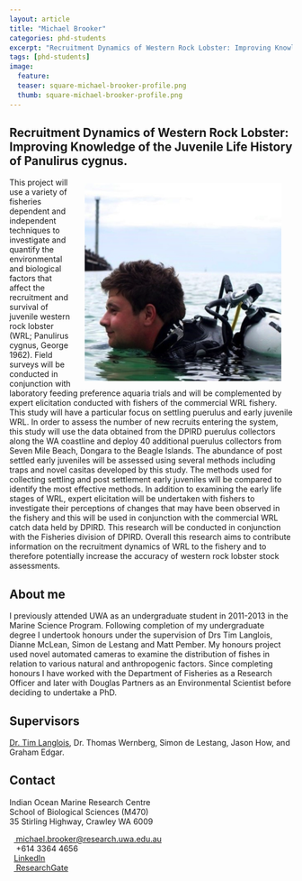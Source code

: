 ```yaml
---
layout: article
title: "Michael Brooker"
categories: phd-students
excerpt: "Recruitment Dynamics of Western Rock Lobster: Improving Knowledge of the Juvenile Life History of Panulirus cygnus."
tags: [phd-students]
image:
  feature: 
  teaser: square-michael-brooker-profile.png
  thumb: square-michael-brooker-profile.png
---
```


## Recruitment Dynamics of Western Rock Lobster: Improving Knowledge of the Juvenile Life History of Panulirus cygnus.
<img src='/images/square-michael-brooker-profile.png' align='right' width="350" hspace="20" vspace="10">
This project will use a variety of fisheries dependent and independent techniques to investigate and quantify the environmental and biological factors that affect the recruitment and survival of juvenile western rock lobster (WRL; Panulirus cygnus, George 1962). Field surveys will be conducted in conjunction with laboratory feeding preference aquaria trials and will be complemented by expert elicitation conducted with fishers of the commercial WRL fishery. This study will have a particular focus on settling puerulus and early juvenile WRL. In order to assess the number of new recruits entering the system, this study will use the data obtained from the DPIRD puerulus collectors along the WA coastline and deploy 40 additional puerulus collectors from Seven Mile Beach, Dongara to the Beagle Islands. The abundance of post settled early juveniles will be assessed using several methods including traps and novel casitas developed by this study. The methods used for collecting settling and post settlement early juveniles will be compared to identify the most effective methods. In addition to examining the early life stages of WRL, expert elicitation will be undertaken with fishers to investigate their perceptions of changes that may have been observed in the fishery and this will be used in conjunction with the commercial WRL catch data held by DPIRD. This research will be conducted in conjunction with the Fisheries division of DPIRD. Overall this research aims to contribute information on the recruitment dynamics of WRL to the fishery and to therefore potentially increase the accuracy of western rock lobster stock assessments.

## About me
I previously  attended UWA as an undergraduate student in 2011-2013 in the Marine Science Program. Following completion of my undergraduate degree I undertook honours under the supervision of Drs Tim Langlois, Dianne McLean, Simon de Lestang and Matt Pember. My honours project used novel automated cameras to examine the distribution of fishes in relation to various natural and anthropogenic factors. Since completing honours I have worked with the Department of Fisheries as a Research Officer and later with  Douglas Partners as an Environmental Scientist before deciding to undertake a PhD.

## Supervisors
[Dr. Tim Langlois](https://uwamegfisheries.github.io/researchers/tim-langlois/ "Tim Langlois"), Dr. Thomas Wernberg, Simon de Lestang, Jason How, and Graham Edgar.

## Contact
<p class="address"><i class="far fa-building"></i> Indian Ocean Marine Research Centre <br>
School of Biological Sciences (M470)<br>
35 Stirling Highway, Crawley WA 6009</p>

<p class="phoneemail"><i class="far fa-envelope-open"></i>&nbsp;&nbsp;<a href="mailto:michael.brooker@research.uwa.edu.au"> michael.brooker@research.uwa.edu.au</a><br>
<i class="fas fa-phone"></i>&nbsp;&nbsp; +614 3364 4656<br>
<i class="fas fa-graduation-cap"></i>&nbsp;&nbsp;<a href="http://www.linkedin.com/in/michaelabrooker">LinkedIn</a><br>
<i class="fab fa-researchgate"></i>&nbsp;&nbsp;<a href="https://www.researchgate.net/profile/Michael_Brooker5"> ResearchGate</a><br>
